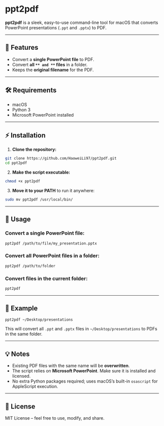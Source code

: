 # ppt2pdf

**ppt2pdf** is a sleek, easy-to-use command-line tool for macOS that converts PowerPoint presentations (`.ppt` and `.pptx`) to PDF.

---

## 🌟 Features

- Convert a **single PowerPoint file** to PDF.
- Convert **all **``** and **``** files** in a folder.
- Keeps the **original filename** for the PDF.

---

## 🛠 Requirements

- macOS
- Python 3
- Microsoft PowerPoint installed

---

## ⚡ Installation

1. **Clone the repository:**

```bash
git clone https://github.com/HaoweiLi97/ppt2pdf.git
cd ppt2pdf
```

2. **Make the script executable:**

```bash
chmod +x ppt2pdf
```

3. **Move it to your PATH** to run it anywhere:

```bash
sudo mv ppt2pdf /usr/local/bin/
```

---

## 🚀 Usage

### Convert a single PowerPoint file:

```bash
ppt2pdf /path/to/file/my_presentation.pptx
```

### Convert all PowerPoint files in a folder:

```bash
ppt2pdf /path/to/folder
```

### Convert files in the current folder:

```bash
ppt2pdf
```

---

## 📂 Example

```bash
ppt2pdf ~/Desktop/presentations
```

This will convert all `.ppt` and `.pptx` files in `~/Desktop/presentations` to PDFs in the same folder.

---

## 💡 Notes

- Existing PDF files with the same name will be **overwritten**.
- The script relies on **Microsoft PowerPoint**. Make sure it is installed and licensed.
- No extra Python packages required; uses macOS’s built-in `osascript` for AppleScript execution.

---

## 📝 License

MIT License – feel free to use, modify, and share.

